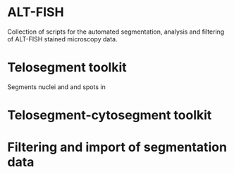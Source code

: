 # ALT-FISH
Collection of scripts for the automated segmentation, analysis and filtering of ALT-FISH stained microscopy data.

# Telosegment toolkit
Segments nuclei and and spots in 

# Telosegment-cytosegment toolkit


# Filtering and import of segmentation data
